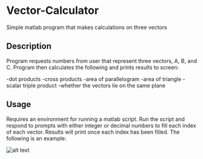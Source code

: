 # Vector-Calculator
Simple matlab program that makes calculations on three vectors

## Description

Program requests numbers from user that represent three vectors, A, B, and C. Program then calculates the following and prints results to screen:

-dot products
-cross products
-area of parallelogram
-area of triangle
-scalar triple product
-whether the vectors lie on the same plane

## Usage

Requires an environment for running a matlab script. Run the script and respond to prompts with either integer or decimal numbers to fill each index of each vector. Results will print once each index has been filled. The following is an example:

![alt text]([http://url/to/img.png](https://github.com/altheaHicks/Vector-Calculator/blob/main/example.jpg))


